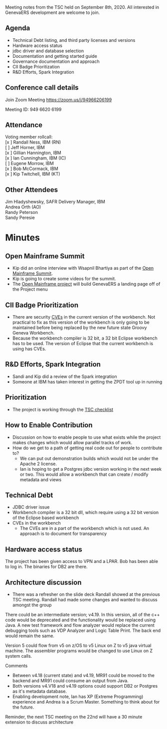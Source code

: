 Meeting notes from the TSC held on September 8th, 2020. All interested in GenevaERS development are welcome to join.

## Agenda
* Technical Debt listing, and third party licenses and versions
* Hardware access status
* jdbc driver and database selection
* Documentation and getting started guide
* Governance documentation and approach
* CII Badge Prioritization
* R&D Efforts, Spark Integration

## Conference call details

Join Zoom Meeting
https://zoom.us/j/94966206199

Meeting ID: 949 6620 6199

## Attendance
Voting member rollcall:  
[x ] Randall Ness, IBM (RN)  
[  ] Jeff Horner, IBM  
[x ] Gillian Hannington, IBM  
[x ] Ian Cunningham, IBM (IC)  
[  ] Eugene Morrow, IBM  
[x ] Bob McCormack, IBM  
[x ] Kip Twitchell, IBM (KT)  

## Other Attendees
Jim Hladyshewsky, SAFR Delivery Manager, IBM  
Andrea Orth (AO)  
Randy Peterson  
Sandy Peresie  

# Minutes

## Open Mainframe Summit
* Kip did an online interview with Wsapnil Bhartiya as part of the [Open Mainframe Summit](https://events.linuxfoundation.org/open-mainframe-summit/). 
* Kip is going to create some videos for the summit. 
* The [Open Mainframe project](https://www.openmainframeproject.org/) will build GenevaERS a landing page off of the Project menu  

## CII Badge Prioritization
* There are security [CVEs](https://cve.mitre.org/) in the current version of the workbench. Not practical to fix as this version of the workbench is only going to be maintained before being replaced by the new future state Groovy Geneva Workbench.
* Because the workbench compiler is 32 bit, a 32 bit Eclipse workbench has to be used. The version of Eclipse that the current workbench is using has CVEs.  

## R&D Efforts, Spark Integration
* Sandi and Kip did a review of the Spark integration
* Someone at IBM has taken interest in getting the ZPDT tool up in running  

## Prioritization 
* The project is working through the [TSC checklist](https://github.com/genevaers/community/tree/master/tsc)  

## How to Enable Contribution
* Discussion on how to enable people to use what exists while the project makes changes which would allow parallel tracks of work.
* How do we get to a path of getting real code out for people to contribute to?
    * We can put out demonstration builds which would not be under the Apache 2 license.
    * Ian is hoping to get a Postgres jdbc version working in the next week or two. This would allow a workbench that can create / modify metadata and views  

## Technical Debt
* JDBC driver issue
* Workbench compiler is a 32 bit dll, which require using a 32 bit version of the Eclipse based workbench
* CVEs in the workbench
    * The CVEs are in a part of the workbench which is not used. An approach is to document for transparency

## Hardware access status
The project has been given access to VPN and a LPAR. Bob has been able to log in. The binaries for DB2 are there.  

## Architecture discussion
* There was a refresher on the slide deck Randall showed at the previous TSC meeting. Randall had made some changes and wanted to discuss amongst the group  

There could be an intermediate version; v4.19. In this version, all of the c++ code would be deprecated and the functionality would be replaced using Java. A new test framework and flow analyzer would replace the current debugging tools such as VDP Analyzer and Logic Table Print. The back end would remain the same.

Version 5 could flow from v5 on z/OS to v5 Linux on Z to v5 java virtual machine. The assembler programs would be changed to use Linux on Z system calls.

Comments 
* Between v4.18 (current state) and v4.19, MR91 could be moved to the backend and MR91 could consume an output from Java.
* Both versions v4.V18 and v4.19 options could support DB2 or Postgres as it's metadata database. 
* Enabling development note, Ian has XP (Extreme Programming) experience and Andrea is a Scrum Master. Something to think about for the future.

Reminder, the next TSC meeting on the 22nd will have a 30 minute extension to discuss architecture
